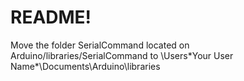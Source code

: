 # README!
Move the folder SerialCommand located on Arduino/libraries/SerialCommand to \\Users\*Your User Name*\Documents\Arduino\libraries
